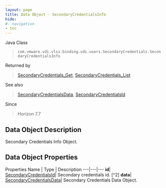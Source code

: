 ```yaml
---
layout: page
title: Data Object - SecondaryCredentialsInfo
hide:
#- navigation
- toc
---
```






Java Class
> `com.vmware.vdi.vlsi.binding.vdi.users.SecondaryCredentials.SecondaryCredentialsInfo`

Returned by
> [SecondaryCredentials_Get](vdi.users.SecondaryCredentials.md#get), [SecondaryCredentials_List](vdi.users.SecondaryCredentials.md#list)

See also
> [SecondaryCredentialsData](vdi.users.SecondaryCredentials.SecondaryCredentialsData.md), [SecondaryCredentialsId](vdi.entity.SecondaryCredentialsId.md)

Since
> Horizon 7.7


## Data Object Description

Secondary Credentials Info Object.

## Data Object Properties
Properties
Name |  Type |  Description
---|---|---
**id**| [SecondaryCredentialsId](vdi.entity.SecondaryCredentialsId.md)|  Secondary credentials id. [^2]
**data**| [SecondaryCredentialsData](vdi.users.SecondaryCredentials.SecondaryCredentialsData.md)|  Secondary Credentials Data Object.


 
